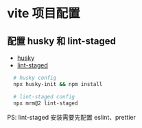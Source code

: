 # vite 项目配置

## 配置 husky 和 lint-staged

- [husky](https://typicode.github.io/husky/#/)
- [lint-staged](https://github.com/okonet/lint-staged)

```bash
  # husky config
  npx husky-init && npm install

  # lint-staged config
  npx mrm@2 lint-staged
```

PS: lint-staged 安装需要先配置 eslint、prettier
